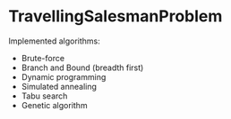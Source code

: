 # TravellingSalesmanProblem
Implemented algorithms:
* Brute-force
* Branch and Bound (breadth first)
* Dynamic programming
* Simulated annealing
* Tabu search
* Genetic algorithm